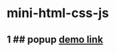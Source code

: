 # mini-html-css-js

## 1  ## popup <a href="https://illustrious-chebakia-7c84c5.netlify.app/" target="_blank"> demo link </a>
